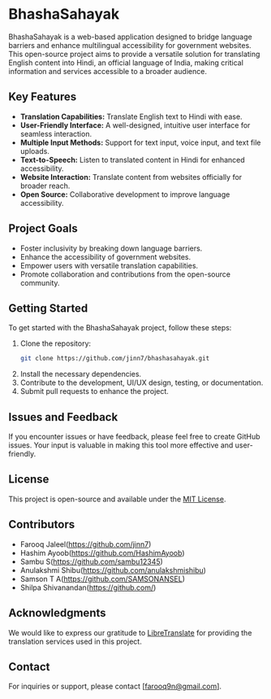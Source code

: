 # BhashaSahayak
BhashaSahayak is a web-based application designed to bridge language barriers and enhance multilingual accessibility for government websites. This open-source project aims to provide a versatile solution for translating English content into Hindi, an official language of India, making critical information and services accessible to a broader audience.

## Key Features
- **Translation Capabilities:** Translate English text to Hindi with ease.
- **User-Friendly Interface:** A well-designed, intuitive user interface for seamless interaction.
- **Multiple Input Methods:** Support for text input, voice input, and text file uploads.
- **Text-to-Speech:** Listen to translated content in Hindi for enhanced accessibility.
- **Website Interaction:** Translate content from websites officially for broader reach.
- **Open Source:** Collaborative development to improve language accessibility.

## Project Goals
- Foster inclusivity by breaking down language barriers.
- Enhance the accessibility of government websites.
- Empower users with versatile translation capabilities.
- Promote collaboration and contributions from the open-source community.

## Getting Started
To get started with the BhashaSahayak project, follow these steps:
1. Clone the repository:
   ```bash
   git clone https://github.com/jinn7/bhashasahayak.git
2. Install the necessary dependencies.
3. Contribute to the development, UI/UX design, testing, or documentation.
4. Submit pull requests to enhance the project.

## Issues and Feedback
If you encounter issues or have feedback, please feel free to create GitHub issues. Your input is valuable in making this tool more effective and user-friendly.

## License
This project is open-source and available under the [MIT License](LICENSE.md).

## Contributors
- Farooq Jaleel(https://github.com/jinn7)
- Hashim Ayoob(https://github.com/HashimAyoob)
- Sambu S(https://github.com/sambu12345)
- Anulakshmi Shibu(https://github.com/anulakshmishibu)
- Samson T A(https://github.com/SAMSONANSEL)
- Shilpa Shivanandan(https://github.com/)

## Acknowledgments
We would like to express our gratitude to [LibreTranslate](https://libretranslate.de/) for providing the translation services used in this project.

## Contact
For inquiries or support, please contact [farooq9n@gmail.com].
